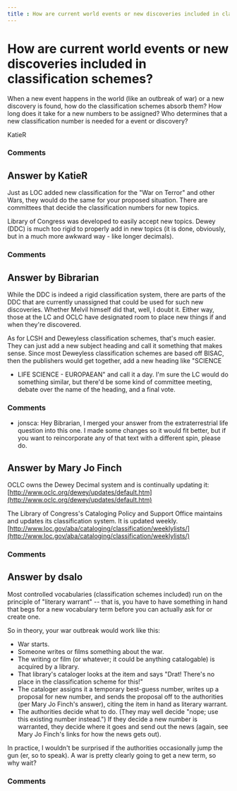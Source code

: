 ```yaml
---
title : How are current world events or new discoveries included in classification schemes?
---
```

How are current world events or new discoveries included in classification schemes?
=====================
When a new event happens in the world (like an outbreak of war) or a new
discovery is found, how do the classification schemes absorb them? How
long does it take for a new numbers to be assigned? Who determines that
a new classification number is needed for a event or discovery?

KatieR

### Comments ###


Answer by KatieR
----------------
Just as LOC added new classification for the "War on Terror" and other
Wars, they would do the same for your proposed situation. There are
committees that decide the classification numbers for new topics.

Library of Congress was developed to easily accept new topics. Dewey
(DDC) is much too rigid to properly add in new topics (it is done,
obviously, but in a much more awkward way - like longer decimals).

### Comments ###

Answer by Bibrarian
----------------
While the DDC is indeed a rigid classification system, there are parts
of the DDC that are currently unassigned that could be used for such new
discoveries. Whether Melvil himself did that, well, I doubt it. Either
way, those at the LC and OCLC have designated room to place new things
if and when they're discovered.

As for LCSH and Deweyless classification schemes, that's much easier.
They can just add a new subject heading and call it something that makes
sense. Since most Deweyless classification schemes are based off BISAC,
then the publishers would get together, add a new heading like "SCIENCE
- LIFE SCIENCE - EUROPAEAN" and call it a day. I'm sure the LC would do
something similar, but there'd be some kind of committee meeting, debate
over the name of the heading, and a final vote.

### Comments ###
* jonsca: Hey Bibrarian, I merged your answer from the extraterrestrial life
question into this one. I made some changes so it would fit better, but
if you want to reincorporate any of that text with a different spin,
please do.

Answer by Mary Jo Finch
----------------
OCLC owns the Dewey Decimal system and is continually updating it:
[http://www.oclc.org/dewey/updates/default.htm](http://www.oclc.org/dewey/updates/default.htm)

The Library of Congress's Cataloging Policy and Support Office maintains
and updates its classification system. It is updated weekly.
[http://www.loc.gov/aba/cataloging/classification/weeklylists/](http://www.loc.gov/aba/cataloging/classification/weeklylists/)

### Comments ###

Answer by dsalo
----------------
Most controlled vocabularies (classification schemes included) run on
the principle of "literary warrant" -- that is, you have to have
something in hand that begs for a new vocabulary term before you can
actually ask for or create one.

So in theory, your war outbreak would work like this:

-   War starts.
-   Someone writes or films something about the war.
-   The writing or film (or whatever; it could be anything catalogable)
    is acquired by a library.
-   That library's cataloger looks at the item and says "Drat! There's
    no place in the classification scheme for this!"
-   The cataloger assigns it a temporary best-guess number, writes up a
    proposal for new number, and sends the proposal off to the
    authorities (per Mary Jo Finch's answer), citing the item in hand as
    literary warrant.
-   The authorities decide what to do. (They may well decide "nope; use
    this existing number instead.") If they decide a new number is
    warranted, they decide where it goes and send out the news (again,
    see Mary Jo Finch's links for how the news gets out).

In practice, I wouldn't be surprised if the authorities occasionally
jump the gun (er, so to speak). A war is pretty clearly going to get a
new term, so why wait?

### Comments ###

